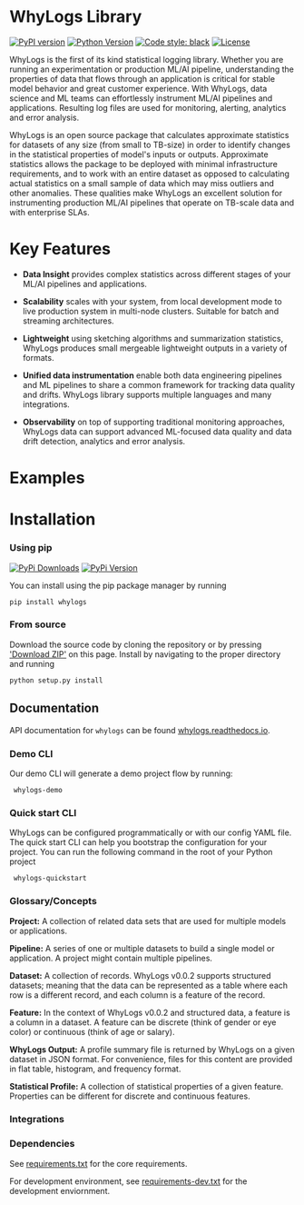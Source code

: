 # WhyLogs Library
[![PyPI version](https://badge.fury.io/py/whylogs.svg)](https://badge.fury.io/py/whylogs)
[![Python Version](https://img.shields.io/pypi/pyversions/whylogs)](https://pypi.org/project/whylogs/)
[![Code style: black](https://img.shields.io/badge/code%20style-black-000000.svg)](https://github.com/python/black)
[![License](http://img.shields.io/:license-Apache%202-blue.svg)](https://github.com/whylabs/whylogs-python/blob/mainline/LICENSE)

WhyLogs is the first of its kind statistical logging library. Whether you are running an experimentation or production ML/AI pipeline, understanding the properties of data that flows through an application is critical for stable model behavior and great customer experience. With WhyLogs, data science and ML teams can effortlessly instrument ML/AI pipelines and applications. Resulting log files are used for monitoring, alerting, analytics and error analysis. 

WhyLogs is an open source package that calculates approximate statistics for datasets of any size (from small to TB-size) in order to identify changes in the statistical properties of model's inputs or outputs. Approximate statistics allows the package to be deployed with minimal infrastructure requirements, and to work with an entire dataset as opposed to calculating actual statistics on a small sample of data which may miss outliers and other anomalies. These qualities make WhyLogs an excellent solution for instrumenting production ML/AI pipelines that operate on TB-scale data and with enterprise SLAs.  

# Key Features

* **Data Insight** provides complex statistics across different stages of your ML/AI pipelines and applications.

* **Scalability** scales with your system, from local development mode to live production system in multi-node clusters. Suitable for batch and streaming architectures. 

* **Lightweight** using sketching algorithms and summarization statistics, WhyLogs produces small mergeable lightweight
  outputs in a variety of formats.

* **Unified data instrumentation** enable both data engineering pipelines and ML pipelines to share a common framework for tracking data quality and drifts. WhyLogs library supports multiple languages and many integrations. 
  
* **Observability** on top of supporting traditional monitoring approaches, WhyLogs data can support advanced ML-focused data quality and data drift detection, analytics and error analysis. 

# Examples

# Installation

### Using pip

[![PyPi Downloads](https://pepy.tech/badge/whylogs)](https://pepy.tech/project/whylogs)
[![PyPi Version](https://badge.fury.io/py/whylogs.svg)](https://pypi.org/project/whylogs/)

You can install using the pip package manager by running

    pip install whylogs
    
### From source

Download the source code by cloning the repository or by pressing ['Download ZIP'](https://github.com/whylabs/whylogs-python/archive/master.zip) on this page. 
Install by navigating to the proper directory and running

    python setup.py install

## Documentation

API documentation for `whylogs` can be found [whylogs.readthedocs.io](http://whylogs.readthedocs.io/).

### Demo CLI

Our demo CLI will generate a demo project flow by running:

     whylogs-demo

### Quick start CLI
WhyLogs can be configured programmatically or with our config YAML file. The quick start CLI can help you bootstrap the
configuration for your project. You can run the following command in the root of your Python project

     whylogs-quickstart
     
### Glossary/Concepts 
**Project:** A collection of related data sets that are used for multiple models or applications.

**Pipeline:** A series of one or multiple datasets to build a single model or application. A project might contain multiple pipelines.

**Dataset:** A collection of records. WhyLogs v0.0.2 supports structured datasets; meaning that the data can be represented as a table where each row is a different record, and each column is a feature of the record. 

**Feature:** In the context of WhyLogs v0.0.2 and structured data, a feature is a column in a dataset. A feature can be discrete (think of gender or eye color) or continuous (think of age or salary). 

**WhyLogs Output:** A profile summary file is returned by WhyLogs on a given dataset in JSON format. For convenience, files for this content are provided in flat table, histogram, and frequency format.

**Statistical Profile:** A collection of statistical properties of a given feature. Properties can be different for discrete and continuous features. 


### Integrations

### Dependencies
 
See [requirements.txt](https://github.com/whylabs/whylogs-python/blob/mainline/requirements.txt) for the core requirements.

For development environment, see [requirements-dev.txt](https://github.com/whylabs/whylogs-python/blob/mainline/requirements-dev.txt) for the development enviornment.
